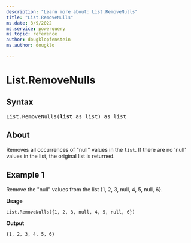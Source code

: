 ```yaml
---
description: "Learn more about: List.RemoveNulls"
title: "List.RemoveNulls"
ms.date: 3/9/2022
ms.service: powerquery
ms.topic: reference
author: dougklopfenstein
ms.author: dougklo

---
```

# List.RemoveNulls

## Syntax

<pre>
List.RemoveNulls(<b>list</b> as list) as list
</pre>
  
## About

Removes all occurrences of "null" values in the `list`. If there are no 'null' values in the list, the original list is returned.

## Example 1

Remove the "null" values from the list {1, 2, 3, null, 4, 5, null, 6}.

**Usage**

```powerquery-m
List.RemoveNulls({1, 2, 3, null, 4, 5, null, 6})
```

**Output**

`{1, 2, 3, 4, 5, 6}`
